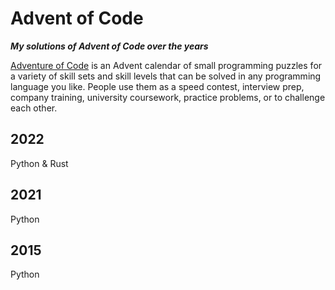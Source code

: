 # Advent of Code
***My solutions of Advent of Code over the years***

[Adventure of Code](https://adventofcode.com/) is an Advent calendar of small programming puzzles for a variety of skill sets and skill levels that can be solved in any programming language you like. People use them as a speed contest, interview prep, company training, university coursework, practice problems, or to challenge each other.

## 2022 
Python & Rust

## 2021 
Python

## 2015
Python
